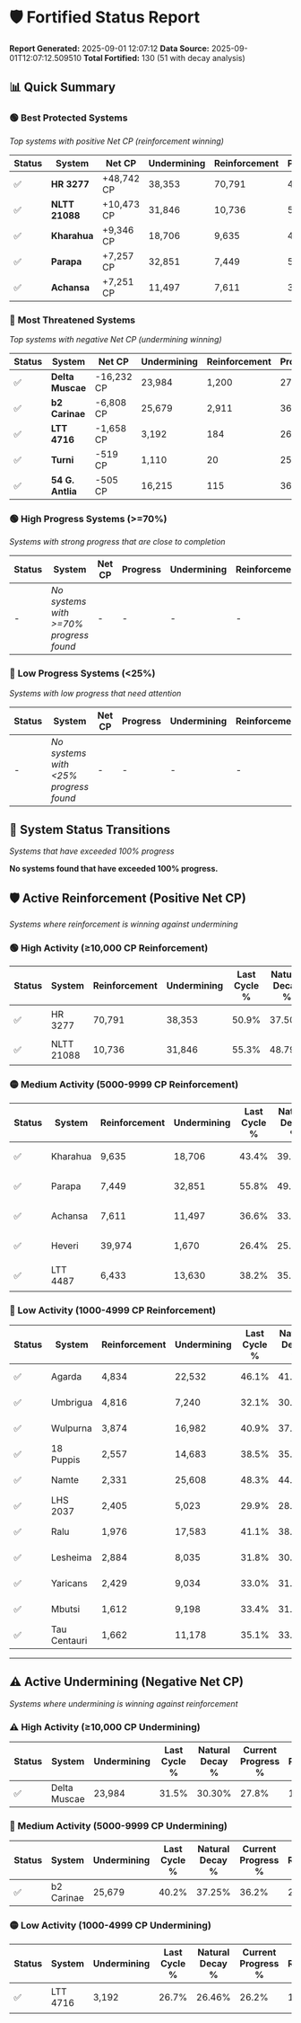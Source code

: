# 🛡️ Fortified Status Report

**Report Generated:** 2025-09-01 12:07:12
**Data Source:** 2025-09-01T12:07:12.509510
**Total Fortified:** 130 (51 with decay analysis)

## 📊 Quick Summary

### 🟢 **Best Protected Systems**
*Top systems with positive Net CP (reinforcement winning)*

| Status | System | Net CP | Undermining | Reinforcement | Progress |
|--------|--------|--------|-------------|---------------|----------|
| ✅ | **HR 3277** | +48,742 CP | 38,353 | 70,791 | 45.0% |
| ✅ | **NLTT 21088** | +10,473 CP | 31,846 | 10,736 | 50.4% |
| ✅ | **Kharahua** | +9,346 CP | 18,706 | 9,635 | 40.5% |
| ✅ | **Parapa** | +7,257 CP | 32,851 | 7,449 | 50.7% |
| ✅ | **Achansa** | +7,251 CP | 11,497 | 7,611 | 34.8% |

### 🔴 **Most Threatened Systems**
*Top systems with negative Net CP (undermining winning)*

| Status | System | Net CP | Undermining | Reinforcement | Progress |
|--------|--------|--------|-------------|---------------|----------|
| ✅ | **Delta Muscae** | -16,232 CP | 23,984 | 1,200 | 27.8% |
| ✅ | **b2 Carinae** | -6,808 CP | 25,679 | 2,911 | 36.2% |
| ✅ | **LTT 4716** | -1,658 CP | 3,192 | 184 | 26.2% |
| ✅ | **Turni** | -519 CP | 1,110 | 20 | 25.8% |
| ✅ | **54 G. Antlia** | -505 CP | 16,215 | 115 | 36.9% |

### 🟢 **High Progress Systems (>=70%)**
*Systems with strong progress that are close to completion*

| Status | System | Net CP | Progress | Undermining | Reinforcement |
|--------|--------|--------|----------|-------------|---------------|
| - | *No systems with >=70% progress found* | - | - | - | - |

### 🔴 **Low Progress Systems (<25%)**
*Systems with low progress that need attention*

| Status | System | Net CP | Progress | Undermining | Reinforcement |
|--------|--------|--------|----------|-------------|---------------|
| - | *No systems with <25% progress found* | - | - | - | - |
## 🔄 System Status Transitions
*Systems that have exceeded 100% progress*

**No systems found that have exceeded 100% progress.**

## 🛡️ Active Reinforcement (Positive Net CP)
*Systems where reinforcement is winning against undermining*

### 🟢 High Activity (≥10,000 CP Reinforcement)

| Status | System | Reinforcement | Undermining | Last Cycle % | Natural Decay % | Current Progress % | Current CP | Net CP | Activity |
|--------|--------|---------------|-------------|--------------|-----------------|-------------------|------------|--------|----------|
| ✅ | HR 3277 | 70,791 | 38,353 | 50.9% | 37.50% | 45.0% | 292,500 | +48,742 | 🟢 High Reinforcement |
| ✅ | NLTT 21088 | 10,736 | 31,846 | 55.3% | 48.79% | 50.4% | 327,600 | +10,473 | 🟢 High Reinforcement |

### 🟡 Medium Activity (5000-9999 CP Reinforcement)

| Status | System | Reinforcement | Undermining | Last Cycle % | Natural Decay % | Current Progress % | Current CP | Net CP | Activity |
|--------|--------|---------------|-------------|--------------|-----------------|-------------------|------------|--------|----------|
| ✅ | Kharahua | 9,635 | 18,706 | 43.4% | 39.06% | 40.5% | 263,250 | +9,346 | 🟡 Medium Reinforcement |
| ✅ | Parapa | 7,449 | 32,851 | 55.8% | 49.58% | 50.7% | 329,550 | +7,257 | 🟡 Medium Reinforcement |
| ✅ | Achansa | 7,611 | 11,497 | 36.6% | 33.68% | 34.8% | 226,199 | +7,251 | 🟡 Medium Reinforcement |
| ✅ | Heveri | 39,974 | 1,670 | 26.4% | 25.00% | 26.1% | 169,650 | +7,150 | 🟡 Medium Reinforcement |
| ✅ | LTT 4487 | 6,433 | 13,630 | 38.2% | 35.18% | 36.1% | 234,650 | +5,967 | 🟡 Medium Reinforcement |

### 🔴 Low Activity (1000-4999 CP Reinforcement)

| Status | System | Reinforcement | Undermining | Last Cycle % | Natural Decay % | Current Progress % | Current CP | Net CP | Activity |
|--------|--------|---------------|-------------|--------------|-----------------|-------------------|------------|--------|----------|
| ✅ | Agarda | 4,834 | 22,532 | 46.1% | 41.90% | 42.6% | 276,900 | +4,558 | 🔵 Low Reinforcement |
| ✅ | Umbrigua | 4,816 | 7,240 | 32.1% | 30.35% | 31.0% | 201,500 | +4,203 | 🔵 Low Reinforcement |
| ✅ | Wulpurna | 3,874 | 16,982 | 40.9% | 37.76% | 38.3% | 248,949 | +3,539 | 🔵 Low Reinforcement |
| ✅ | 18 Puppis | 2,557 | 14,683 | 38.5% | 35.89% | 36.2% | 235,300 | +2,000 | 🔵 Low Reinforcement |
| ✅ | Namte | 2,331 | 25,608 | 48.3% | 44.10% | 44.4% | 288,600 | +1,958 | 🔵 Low Reinforcement |
| ✅ | LHS 2037 | 2,405 | 5,023 | 29.9% | 28.81% | 29.1% | 189,150 | +1,914 | 🔵 Low Reinforcement |
| ✅ | Ralu | 1,976 | 17,583 | 41.1% | 38.16% | 38.4% | 249,600 | +1,583 | 🔵 Low Reinforcement |
| ✅ | Lesheima | 2,884 | 8,035 | 31.8% | 30.37% | 30.6% | 198,900 | +1,498 | 🔵 Low Reinforcement |
| ✅ | Yaricans | 2,429 | 9,034 | 33.0% | 31.38% | 31.6% | 205,400 | +1,415 | 🔵 Low Reinforcement |
| ✅ | Mbutsi | 1,612 | 9,198 | 33.4% | 31.84% | 32.0% | 208,000 | +1,051 | 🔵 Low Reinforcement |
| ✅ | Tau Centauri | 1,662 | 11,178 | 35.1% | 33.24% | 33.4% | 217,099 | +1,022 | 🔵 Low Reinforcement |


---

## ⚠️ Active Undermining (Negative Net CP)
*Systems where undermining is winning against reinforcement*

### ⚠️ High Activity (≥10,000 CP Undermining)

| Status | System | Undermining | Last Cycle % | Natural Decay % | Current Progress % | Reinforcement | Current CP | Net CP | Activity |
|--------|--------|-------------|--------------|-----------------|-------------------|---------------|------------|--------|----------|
| ✅ | Delta Muscae | 23,984 | 31.5% | 30.30% | 27.8% | 1,200 | 180,700 | -16,232 | ⚠️ High Undermining |

### 🔶 Medium Activity (5000-9999 CP Undermining)

| Status | System | Undermining | Last Cycle % | Natural Decay % | Current Progress % | Reinforcement | Current CP | Net CP | Activity |
|--------|--------|-------------|--------------|-----------------|-------------------|---------------|------------|--------|----------|
| ✅ | b2 Carinae | 25,679 | 40.2% | 37.25% | 36.2% | 2,911 | 235,300 | -6,808 | 🔶 Medium Undermining |

### 🟡 Low Activity (1000-4999 CP Undermining)

| Status | System | Undermining | Last Cycle % | Natural Decay % | Current Progress % | Reinforcement | Current CP | Net CP | Activity |
|--------|--------|-------------|--------------|-----------------|-------------------|---------------|------------|--------|----------|
| ✅ | LTT 4716 | 3,192 | 26.7% | 26.46% | 26.2% | 184 | 170,300 | -1,658 | 🟡 Low Undermining |

